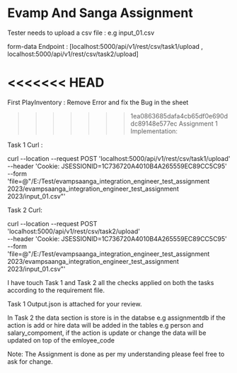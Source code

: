 # Evamp And Sanga Assignment


Tester needs to upload a csv file : e.g input_01.csv

form-data Endpoint : [localhost:5000/api/v1/rest/csv/task1/upload , localhost:5000/api/v1/rest/csv/task2/upload]

<<<<<<< HEAD
=======
First PlayInventory : Remove Error and fix the Bug in the sheet

>>>>>>> 1ea0863685dafa4cb65df0e690ddc89148e577ec
Assignment 1 Implementation:

Task 1 Curl :

curl --location --request POST 'localhost:5000/api/v1/rest/csv/task1/upload' \
--header 'Cookie: JSESSIONID=1C736720A4010B4A265559EC89CC5C95' \
--form 'file=@"/E:/Test/evampsaanga_integration_engineer_test_assignment 2023/evampsaanga_integration_engineer_test_assignment 2023/input_01.csv"'


Task 2 Curl: 

curl --location --request POST 'localhost:5000/api/v1/rest/csv/task2/upload' \
--header 'Cookie: JSESSIONID=1C736720A4010B4A265559EC89CC5C95' \
--form 'file=@"/E:/Test/evampsaanga_integration_engineer_test_assignment 2023/evampsaanga_integration_engineer_test_assignment 2023/input_01.csv"'


I have touch Task 1 and Task 2 all the checks applied on both the tasks according to the requirement file.


Task 1 Output.json is attached for your review.

In Task 2 the data section is store is in the databse e.g assignmentdb if the action is add or hire data will be added in the tables e.g person and salary_compoment,  if the action is update or change the data will be updated on top of the emloyee_code 


Note: The Assignment is done as per my understanding please feel free to ask for change.

